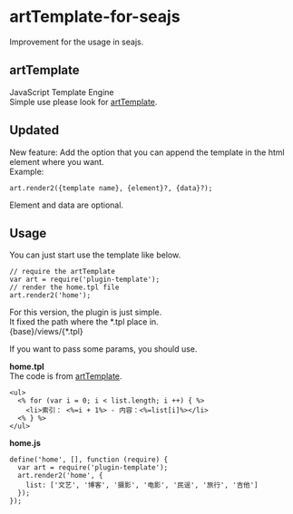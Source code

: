 artTemplate-for-seajs
=====================

Improvement for the usage in seajs.

artTemplate
------------

JavaScript Template Engine  
Simple use please look for [artTemplate].

Updated
-------

New feature: Add the option that you can append the template in the html element where you want.  
Example: 

    art.render2({template name}, {element}?, {data}?);
    
Element and data are optional.

Usage
-----
    
You can just start use the template like below.

    // require the artTemplate
    var art = require('plugin-template');
    // render the home.tpl file
    art.render2('home');
    
For this version, the plugin is just simple.  
It fixed the path where the \*.tpl place in.  
{base}/views/{\*.tpl}

If you want to pass some params, you should use.

**home.tpl**  
The code is from [artTemplate].

    <ul>
      <% for (var i = 0; i < list.length; i ++) { %>
        <li>索引： <%=i + 1%> - 内容：<%=list[i]%></li>
      <% } %>
    </ul>
    
**home.js**  

    define('home', [], function (require) {
      var art = require('plugin-template');
      art.render2('home', {
        list: ['文艺', '博客', '摄影', '电影', '民谣', '旅行', '吉他']
      });
    });

[artTemplate]: https://github.com/aui/artTemplate